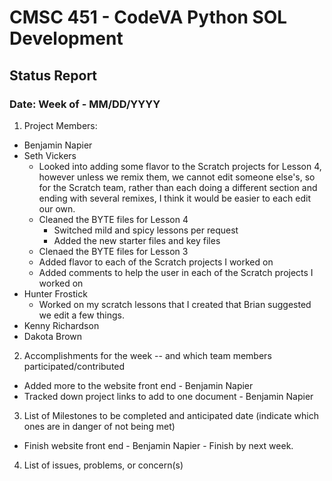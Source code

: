 # CMSC 451 - CodeVA Python SOL Development
## Status Report
### Date: Week of - MM/DD/YYYY
1. Project Members:
  * Benjamin Napier
  * Seth Vickers
	* Looked into adding some flavor to the Scratch projects for Lesson 4, however unless we remix 
them, we cannot edit someone else's, so for the Scratch team, rather than each doing a different section 
and ending with several remixes, I think it would be easier to each edit our own.
	* Cleaned the BYTE files for Lesson 4
		* Switched mild and spicy lessons per request
		* Added the new starter files and key files
	* Clenaed the BYTE files for Lesson 3
	* Added flavor to each of the Scratch projects I worked on
	* Added comments to help the user in each of the Scratch projects I worked on
  * Hunter Frostick
  	* Worked on my scratch lessons that I created that Brian suggested we edit a few things.
  * Kenny Richardson
  * Dakota Brown
2. Accomplishments for the week -- and which team members participated/contributed
  * Added more to the website front end - Benjamin Napier
  * Tracked down project links to add to one document - Benjamin Napier
3. List of Milestones to be completed and anticipated date (indicate which ones are in danger of not being met)
  * Finish website front end - Benjamin Napier - Finish by next week.
4. List of issues, problems, or concern(s)
